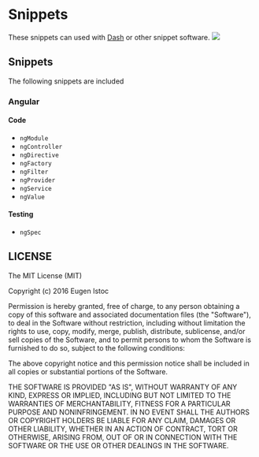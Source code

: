 # Snippets
These snippets can used with [Dash](https://kapeli.com/dash) or other snippet software.
![](https://media.giphy.com/media/l41YbDVjTNtnHnunu/giphy.gif)
## Snippets
The following snippets are included
### Angular
#### Code
- `ngModule`
- `ngController`
- `ngDirective`
- `ngFactory`
- `ngFilter`
- `ngProvider`
- `ngService`
- `ngValue`

#### Testing
- `ngSpec`

## LICENSE
The MIT License (MIT)

Copyright (c) 2016 Eugen Istoc

Permission is hereby granted, free of charge, to any person obtaining a copy
of this software and associated documentation files (the "Software"), to deal
in the Software without restriction, including without limitation the rights
to use, copy, modify, merge, publish, distribute, sublicense, and/or sell
copies of the Software, and to permit persons to whom the Software is
furnished to do so, subject to the following conditions:

The above copyright notice and this permission notice shall be included in all
copies or substantial portions of the Software.

THE SOFTWARE IS PROVIDED "AS IS", WITHOUT WARRANTY OF ANY KIND, EXPRESS OR
IMPLIED, INCLUDING BUT NOT LIMITED TO THE WARRANTIES OF MERCHANTABILITY,
FITNESS FOR A PARTICULAR PURPOSE AND NONINFRINGEMENT. IN NO EVENT SHALL THE
AUTHORS OR COPYRIGHT HOLDERS BE LIABLE FOR ANY CLAIM, DAMAGES OR OTHER
LIABILITY, WHETHER IN AN ACTION OF CONTRACT, TORT OR OTHERWISE, ARISING FROM,
OUT OF OR IN CONNECTION WITH THE SOFTWARE OR THE USE OR OTHER DEALINGS IN THE
SOFTWARE.
